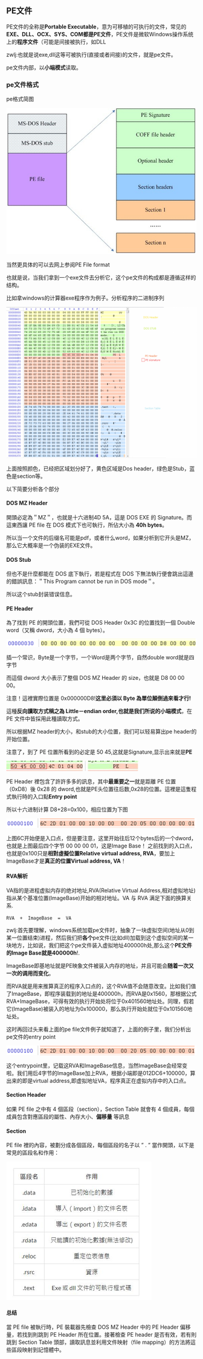 ## PE文件
PE文件的全称是**Portable Executable**，意为可移植的可执行的文件，常见的**EXE、DLL、OCX、SYS、COM都是PE文件**，PE文件是微软Windows操作系统上的**程序文件**（可能是间接被执行，如DLL

zwlj:也就是说exe,dll这等可被执行(直接或者间接)的文件，就是pe文件。

pe文件内部，以**小端模式**读取。

### pe文件格式

pe格式简图

![](image/pe0.jpg)

当然更具体的可以去网上参阅PE File format

也就是说，当我们拿到一个exe文件去分析它，这个pe文件的构成都是遵循这样的结构。

比如拿windows的计算器exe程序作为例子。分析程序的二进制序列

![](image/pe1.png)

上面按照颜色，已经把区域划分好了，黄色区域是Dos header，绿色是Stub，蓝色是section等。

以下简要分析各个部分

#### DOS MZ Header
開頭必定為＂MZ＂，也就是十六进制4D 5A，這是 DOS EXE 的 Signature。而這東西讓 PE file 在 DOS 模式下也可執行，所佔大小為 **40h bytes**。

所以当一个文件的后缀名可能是pdf，或者什么word，如果分析到它开头是MZ，那么它大概率是一个伪装的EXE文件。

#### DOS Stub

但也不是什麼都能在 DOS 底下執行，若是程式在 DOS 下無法執行便會跳出這邊的錯誤訊息：＂This Program cannot be run in DOS mode＂。

所以这个stub封装错误信息。

#### PE Header
為了找到 PE 的開頭位置，我們可從 DOS Header 0x3C 的位置找到一個 Double word（又稱 dword，大小為 4 個 bytes）。

![](image/pe2.png)


插一个常识，Byte是一个字节，一个Word是两个字节，自然double word就是四字节

而這個 dword 大小表示了整個 DOS MZ Header 的 size，也就是 D8 00 00 00。

注意！這裡實際位置是 0x000000D8!**这里必須以 Byte 為單位顛倒過來看才行!**

這種**反向讀取方式稱之為 Little－endian order,也就是我们所说的小端模式**，在 PE 文件中皆採用此種讀取方式。

所以根据MZ header的大小，和stub的大小位置，我们可以轻易算出pe header的开始位置。

注意了，到了 PE 位置所看到的必定是 50 45,这就是Signature,显示出来就是**PE**

![](image/pe3.jpg)

PE Header 裡包含了許許多多的訊息，其中**最重要之一**就是距離 PE 位置（0xD8）後 0x28 的 dword,也就是PE头位置往后数,0x28的位置。這裡是這隻程式執行時的入口點**Entry point**

所以十六进制计算 D8+28=0x100，相应位置为下图

![](image/pe4.png)

上图6C开始便是入口点，但是要注意，这里开始往后12个bytes后的一个dword，也就是上图最后四个字节 00 00 00 01，这是Image Base！
之前找到的入口点，也就是0x100只是**相對虛擬位置Relative virtual address, RVA**，要加上ImageBase才是**真正的位置Virtual address, VA**！

#### RVA解析

VA指的是进程虚拟内存的绝对地址,RVA(Relative Virtual Address,相对虚拟地址)指从某个基准位置(ImageBase)开始的相对地址。VA 与 RVA 满足下面的换算关系.

`RVA  +  ImageBase  =  VA`

zwlj:首先要理解，windows系统加载pe文件时，抽象了一块虚拟空间(地址从0到某一位置结束)进程，然后我们把**各个**pe文件(比如dll)加载到这个虚拟空间的某一块地方，比如说，我们把这个pe文件装入虚拟地址400000h处,那么这个**PE文件的Image Base就是400000h**!.

ImageBase即基地址就是PE映象文件被装入内存的地址，并且可能会**随着一次又一次的调用而变化**。

而RVA就是用来推算真正的程序入口点的，这个RVA值不会随意改变。比如我们值了ImageBase，即程序装载到的地址是400000h，而RVA是0x1560，那根据公式RVA+ImageBase，可得有效的执行开始处将位于0x401560地址处。同理，假若它(ImageBase)被装入的地址为0x100000，那么执行开始处就位于0x101560地址处。

这时再回过头来看上面的pe file文件例子就知道了，上面的例子里，我们分析出pe文件的entry point

![](image/pe4.png)

这个entrypoint里，记载这RVA和ImageBase信息，当然ImageBase会经常变啦。我们用后4字节的ImageBase加上RVA，根据小端即是012DC6+100000，算出来的即是virtual address,即虚拟地址VA，程序真正在虚拟内存中的入口点。

#### Section Header
如果 PE file 之中有 4 個區段（section），Section Table 就會有 4 個成員，每個成員包含對應區段的屬性、內存大小、**偏移量** 等訊息


#### Section

PE file 裡的內容，被劃分成各個區段，每個區段的名子以 ” . ” 當作開頭，以下是常見的區段名和作用：

![](image/pe5.jpg)

#### 总结

當 PE file 被執行時，PE 裝載器先檢查 DOS MZ Header 中的 PE Header 偏移量，若找到則跳到 PE Header 所在位置。接著檢查 PE header 是否有效，若有則跳到 Section Table 頭部，讀取訊息並利用文件映射（file mapping）的方法將這些區段映射到記憶體中。

